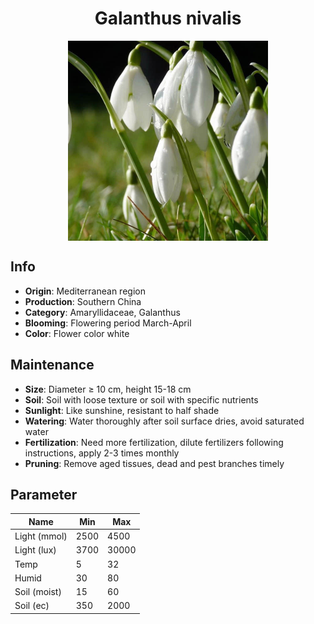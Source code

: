 <h1 align='center'>Galanthus nivalis</h1>
<p align="center">
    <img 
        align='center'
        width='320'
        src="../images/galanthus nivalis.png" 
        alt='Galanthus nivalis' />
</p>

## Info

 - **Origin**: Mediterranean region
 - **Production**: Southern China
 - **Category**: Amaryllidaceae, Galanthus
 - **Blooming**: Flowering period March-April
 - **Color**: Flower color white

## Maintenance

 - **Size**: Diameter ≥ 10 cm, height 15-18 cm
 - **Soil**: Soil with loose texture or soil with specific nutrients
 - **Sunlight**: Like sunshine, resistant to half shade
 - **Watering**: Water thoroughly after soil surface dries, avoid saturated water
 - **Fertilization**: Need more fertilization, dilute fertilizers following instructions, apply 2-3 times monthly
 - **Pruning**: Remove aged tissues, dead and pest branches timely

## Parameter

| Name         | Min  | Max   |
|--------------|------|-------|
| Light (mmol) | 2500 | 4500  |
| Light (lux)  | 3700 | 30000 |
| Temp         | 5    | 32    |
| Humid        | 30   | 80    |
| Soil (moist) | 15   | 60    |
| Soil (ec)    | 350  | 2000  |